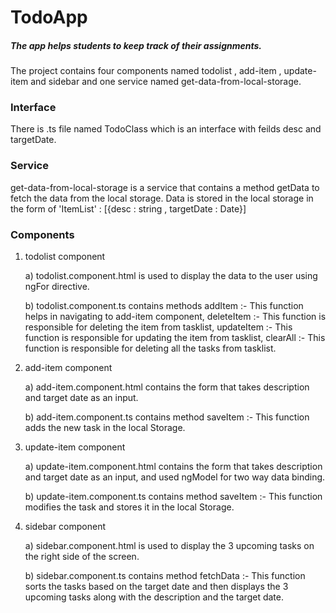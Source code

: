 # TodoApp
##### The app helps students to keep track of their assignments.

The project contains four components named todolist , add-item , update-item and sidebar and one service named get-data-from-local-storage.

### Interface
There is .ts file named TodoClass which is an interface with feilds desc and targetDate.

### Service
get-data-from-local-storage is a service that contains a method getData to fetch the data from the local storage.
Data is stored in the local storage in the form of 'ItemList' : [{desc : string , targetDate : Date}]

### Components 

1. todolist component

   a) todolist.component.html is used to display the data to the user using ngFor directive.
   
   b) todolist.component.ts contains methods addItem :- This function helps in navigating to add-item component, 
                                             deleteItem :- This function is responsible for deleting the item from tasklist,
                                             updateItem :- This function is responsible for updating the item from tasklist,
                                             clearAll   :- This function is responsible for deleting all the tasks from tasklist.
                                             
2. add-item component 

    a) add-item.component.html contains the form that takes description and target date as an input.
  
    b) add-item.component.ts contains method saveItem :- This function adds the new task in the local Storage.
  
3. update-item component

    a) update-item.component.html contains the form that takes description and target date as an input, and used ngModel for two way data binding.
  
    b) update-item.component.ts contains method saveItem :- This function modifies the task and stores it in the local Storage.
  
4. sidebar component

    a) sidebar.component.html is used to display the 3 upcoming tasks on the right side of the screen.
  
    b) sidebar.component.ts contains method fetchData :- This function sorts the tasks based on the target date and then displays the 3 upcoming tasks along with 
     the description and the target date. 

                                             

